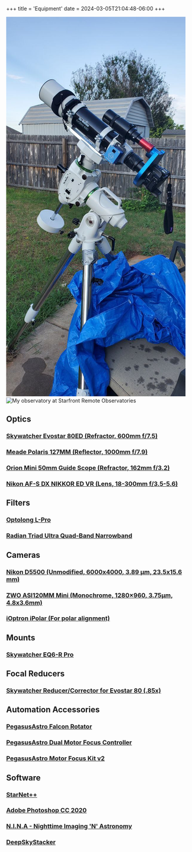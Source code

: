 +++
title = 'Equipment'
date = 2024-03-05T21:04:48-06:00
+++

![My astrophotography equipment](gear.jpg "equipment_img")
![My observatory at Starfront Remote Observatories](sfro.jpg "equipment_img")

## Optics

### [Skywatcher Evostar 80ED (Refractor, 600mm f/7.5)](https://www.skywatcherusa.com/products/evostar-80ed)

### [Meade Polaris 127MM (Reflector, 1000mm f/7.9)](https://www.meade.com/polaristm-127mm-reflector-telescope.html)

### [Orion Mini 50mm Guide Scope (Refractor, 162mm f/3.2)](https://www.telescope.com/Orion/Orion-Mini-50mm-Guide-Scope/rc/2160/p/99607.uts)

### [Nikon AF-S DX NIKKOR ED VR (Lens, 18-300mm f/3.5-5.6)](https://www.nikonusa.com/en/nikon-products/product/camera-lenses/af-s-dx-nikkor-18-300mm-f%252f3.5-5.6g-ed-vr.html)

## Filters

### [Optolong L-Pro](https://optcorp.com/products/optolong-l-pro-light-pollution-telescope-2-camera-filter)

### [Radian Triad Ultra Quad-Band Narrowband](https://optcorp.com/products/radian-telescopes-2-inch-triad-ultra-filter)

## Cameras

### [Nikon D5500 (Unmodified, 6000x4000, 3.89 µm, 23.5x15.6 mm)](https://www.nikonusa.com/en/nikon-products/product/dslr-cameras/d5500.html)

### [ZWO ASI120MM Mini (Monochrome, 1280×960, 3.75µm, 4.8x3.6mm)](https://astronomy-imaging-camera.com/product/asi120mm-mini-mono)

### [iOptron iPolar (For polar alignment)](https://www.ioptron.com/product-p/3339.htm)

## Mounts

### [Skywatcher EQ6-R Pro](https://www.skywatcherusa.com/products/eq6-r-pro)

## Focal Reducers

### [Skywatcher Reducer/Corrector for Evostar 80 (.85x)](https://www.skywatcherusa.com/products/reducer-corrector-85x-for-evostar-80)

## Automation Accessories

### [PegasusAstro Falcon Rotator](https://pegasusastro.com/products/falcon-rotator/)

### [PegasusAstro Dual Motor Focus Controller](https://pegasusastro.com/products/dmfc/)

### [PegasusAstro Motor Focus Kit v2](https://pegasusastro.com/motor-focus-kit/)

## Software

### [StarNet++](https://sourceforge.net/projects/starnet/)

### [Adobe Photoshop CC 2020](https://www.adobe.com/products/photoshop.html)

### [N.I.N.A - Nighttime Imaging 'N' Astronomy](https://nighttime-imaging.eu/)

### [DeepSkyStacker](http://deepskystacker.free.fr/english/index.html)

